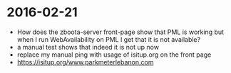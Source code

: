 # 2016-02-21
* How does the zboota-server front-page show that PML is working but when I run WebAvailability on PML I get that it is not available?
 * a manual test shows that indeed it is not up now
 * replace my manual ping with usage of isitup.org on the front page
  * https://isitup.org/www.parkmeterlebanon.com
